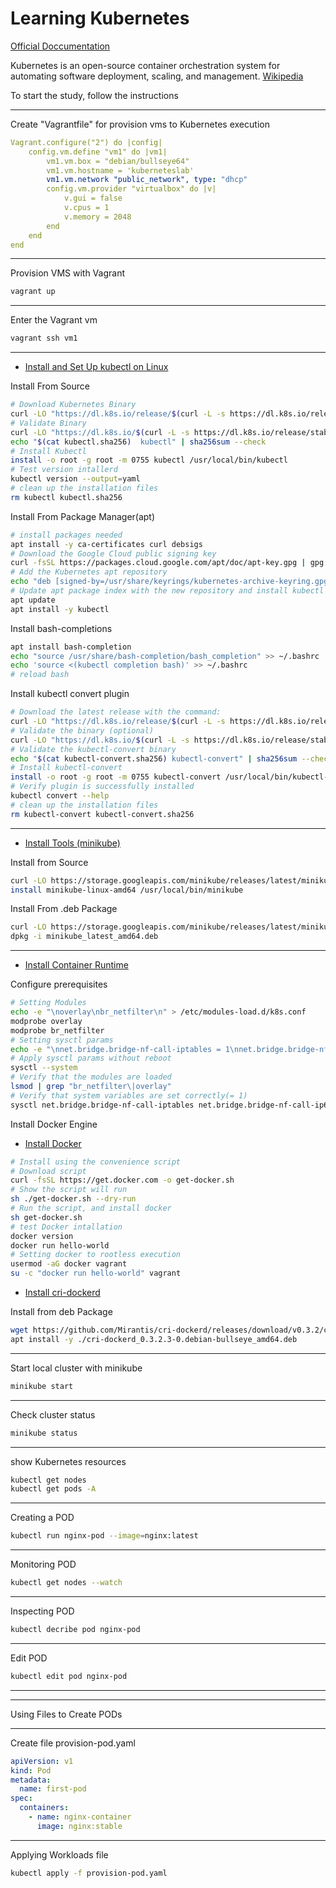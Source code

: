 # Learning Kubernetes

[Official Doccumentation](https://kubernetes.io/docs/home/)

Kubernetes is an open-source container orchestration system for automating software deployment, scaling, and management. [Wikipedia](https://en.wikipedia.org/wiki/Kubernetes)

To start the study, follow the instructions

---
Create "Vagrantfile" for provision vms to Kubernetes execution

```yaml
Vagrant.configure("2") do |config|
    config.vm.define "vm1" do |vm1|
        vm1.vm.box = "debian/bullseye64"
        vm1.vm.hostname = 'kuberneteslab'
        vm1.vm.network "public_network", type: "dhcp"
        config.vm.provider "virtualbox" do |v|
            v.gui = false
            v.cpus = 1
            v.memory = 2048
        end
    end
end
```

---
Provision VMS with Vagrant

```bash
vagrant up
```

---
Enter the Vagrant vm

```bash
vagrant ssh vm1
```

---

- [Install and Set Up kubectl on Linux](https://kubernetes.io/docs/tasks/tools/install-kubectl-linux/)

Install From Source

```bash
# Download Kubernetes Binary
curl -LO "https://dl.k8s.io/release/$(curl -L -s https://dl.k8s.io/release/stable.txt)/bin/linux/amd64/kubectl"
# Validate Binary
curl -LO "https://dl.k8s.io/$(curl -L -s https://dl.k8s.io/release/stable.txt)/bin/linux/amd64/kubectl.sha256"
echo "$(cat kubectl.sha256)  kubectl" | sha256sum --check
# Install Kubectl
install -o root -g root -m 0755 kubectl /usr/local/bin/kubectl
# Test version intallerd
kubectl version --output=yaml
# clean up the installation files
rm kubectl kubectl.sha256
```

Install From Package Manager(apt)

```bash
# install packages needed
apt install -y ca-certificates curl debsigs
# Download the Google Cloud public signing key
curl -fsSL https://packages.cloud.google.com/apt/doc/apt-key.gpg | gpg --dearmor -o /usr/share/keyrings/kubernetes-archive-keyring.gpg
# Add the Kubernetes apt repository
echo "deb [signed-by=/usr/share/keyrings/kubernetes-archive-keyring.gpg] https://apt.kubernetes.io/ kubernetes-xenial main" > /etc/apt/sources.list.d/kubernetes.list
# Update apt package index with the new repository and install kubectl
apt update
apt install -y kubectl
```

Install bash-completions

```bash
apt install bash-completion
echo "source /usr/share/bash-completion/bash_completion" >> ~/.bashrc
echo 'source <(kubectl completion bash)' >> ~/.bashrc
# reload bash
```

Install kubectl convert plugin

```bash
# Download the latest release with the command:
curl -LO "https://dl.k8s.io/release/$(curl -L -s https://dl.k8s.io/release/stable.txt)/bin/linux/amd64/kubectl-convert"
# Validate the binary (optional)
curl -LO "https://dl.k8s.io/$(curl -L -s https://dl.k8s.io/release/stable.txt)/bin/linux/amd64/kubectl-convert.sha256"
# Validate the kubectl-convert binary
echo "$(cat kubectl-convert.sha256) kubectl-convert" | sha256sum --check
# Install kubectl-convert
install -o root -g root -m 0755 kubectl-convert /usr/local/bin/kubectl-convert
# Verify plugin is successfully installed
kubectl convert --help
# clean up the installation files
rm kubectl-convert kubectl-convert.sha256
```

---

- [Install Tools (minikube)](https://minikube.sigs.k8s.io/docs/start/)

Install from Source

```bash
curl -LO https://storage.googleapis.com/minikube/releases/latest/minikube-linux-amd64
install minikube-linux-amd64 /usr/local/bin/minikube
```

Install From .deb Package

```bash
curl -LO https://storage.googleapis.com/minikube/releases/latest/minikube_latest_amd64.deb
dpkg -i minikube_latest_amd64.deb
```

---

- [Install Container Runtime](https://kubernetes.io/docs/setup/production-environment/container-runtimes/)

Configure prerequisites

```bash
# Setting Modules
echo -e "\noverlay\nbr_netfilter\n" > /etc/modules-load.d/k8s.conf
modprobe overlay
modprobe br_netfilter
# Setting sysctl params
echo -e "\nnet.bridge.bridge-nf-call-iptables = 1\nnet.bridge.bridge-nf-call-ip6tables = 1\nnet.ipv4.ip_forward = 1\n" > /etc/sysctl.d/k8s.conf
# Apply sysctl params without reboot
sysctl --system
# Verify that the modules are loaded
lsmod | grep "br_netfilter\|overlay"
# Verify that system variables are set correctly(= 1)
sysctl net.bridge.bridge-nf-call-iptables net.bridge.bridge-nf-call-ip6tables net.ipv4.ip_forward
```

Install Docker Engine

- [Install Docker](https://docs.docker.com/engine/install/debian/)

```bash
# Install using the convenience script
# Download script
curl -fsSL https://get.docker.com -o get-docker.sh
# Show the script will run
sh ./get-docker.sh --dry-run
# Run the script, and install docker
sh get-docker.sh
# test Docker intallation
docker version
docker run hello-world
# Setting docker to rootless execution
usermod -aG docker vagrant
su -c "docker run hello-world" vagrant
```

- [Install cri-dockerd](https://github.com/Mirantis/cri-dockerd)

Install from deb Package

```bash
wget https://github.com/Mirantis/cri-dockerd/releases/download/v0.3.2/cri-dockerd_0.3.2.3-0.debian-bullseye_amd64.deb
apt install -y ./cri-dockerd_0.3.2.3-0.debian-bullseye_amd64.deb
```

---
Start local cluster with minikube

```bash
minikube start
```

---
Check cluster status

```bash
minikube status
```

---
show Kubernetes resources

```bash
kubectl get nodes 
kubectl get pods -A
```

---
Creating a POD

```bash
kubectl run nginx-pod --image=nginx:latest
```

---
Monitoring POD

```bash
kubectl get nodes --watch
```

---
Inspecting POD

```bash
kubectl decribe pod nginx-pod
```

---
Edit POD

```bash
kubectl edit pod nginx-pod
```

---
---

Using Files to Create PODs

---
Create file provision-pod.yaml

```yaml
apiVersion: v1
kind: Pod
metadata:
  name: first-pod
spec:
  containers:
    - name: nginx-container
      image: nginx:stable
```

---
Applying Workloads file

```bash
kubectl apply -f provision-pod.yaml
```
